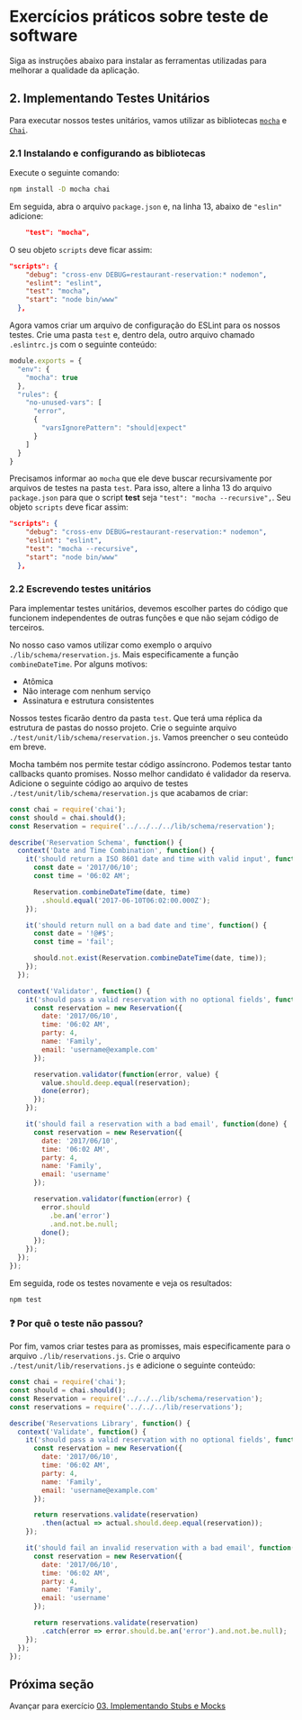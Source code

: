 # Exercícios práticos sobre teste de software

Siga as instruções abaixo para instalar as ferramentas utilizadas para melhorar a qualidade da aplicação.

## 2. Implementando Testes Unitários

Para executar nossos testes unitários, vamos utilizar as bibliotecas [`mocha`](https://mochajs.org/) e [`Chai`](https://www.chaijs.com/).

### 2.1 Instalando e configurando as bibliotecas

Execute o seguinte comando:

```bash
npm install -D mocha chai
```

Em seguida, abra o arquivo `package.json` e, na linha 13, abaixo de `"eslin"` adicione:

```json
    "test": "mocha",
```

O seu objeto `scripts` deve ficar assim:

```json
"scripts": {
    "debug": "cross-env DEBUG=restaurant-reservation:* nodemon",
    "eslint": "eslint",
    "test": "mocha",
    "start": "node bin/www"
  },
```

Agora vamos criar um arquivo de configuração do ESLint para os nossos testes. Crie uma pasta `test` e, dentro dela, outro arquivo chamado `.eslintrc.js` com o seguinte conteúdo:

```javascript
module.exports = {
  "env": {
    "mocha": true
  },
  "rules": {
    "no-unused-vars": [
      "error",
      {
        "varsIgnorePattern": "should|expect"
      }
    ]
  }
}
```

Precisamos informar ao `mocha` que ele deve buscar recursivamente por arquivos de testes na pasta `test`. Para isso, altere a linha 13 do arquivo `package.json` para que o script **test** seja `"test": "mocha --recursive",`. Seu objeto `scripts` deve ficar assim:

```json
"scripts": {
    "debug": "cross-env DEBUG=restaurant-reservation:* nodemon",
    "eslint": "eslint",
    "test": "mocha --recursive",
    "start": "node bin/www"
  },
```

### 2.2 Escrevendo testes unitários

Para implementar testes unitários, devemos escolher partes do código que funcionem independentes de outras funções e que não sejam código de terceiros.

No nosso caso vamos utilizar como exemplo o arquivo `./lib/schema/reservation.js`. Mais especificamente a função `combineDateTime`. Por alguns motivos:

- Atômica
- Não interage com nenhum serviço
- Assinatura e estrutura consistentes

Nossos testes ficarão dentro da pasta `test`. Que terá uma réplica da estrutura de pastas do nosso projeto. Crie o seguinte arquivo `./test/unit/lib/schema/reservation.js`. Vamos preencher o seu conteúdo em breve.

Mocha também nos permite testar código assíncrono. Podemos testar tanto callbacks quanto promises. Nosso melhor candidato é validador da reserva. Adicione o seguinte código ao arquivo de testes `./test/unit/lib/schema/reservation.js` que acabamos de criar:

```javascript
const chai = require('chai');
const should = chai.should();
const Reservation = require('../../../../lib/schema/reservation');

describe('Reservation Schema', function() {
  context('Date and Time Combination', function() {
    it('should return a ISO 8601 date and time with valid input', function() {
      const date = '2017/06/10';
      const time = '06:02 AM';

      Reservation.combineDateTime(date, time)
        .should.equal('2017-06-10T06:02:00.000Z');
    });

    it('should return null on a bad date and time', function() {
      const date = '!@#$';
      const time = 'fail';

      should.not.exist(Reservation.combineDateTime(date, time));
    });
  });

  context('Validator', function() {
    it('should pass a valid reservation with no optional fields', function(done) {
      const reservation = new Reservation({
        date: '2017/06/10',
        time: '06:02 AM',
        party: 4,
        name: 'Family',
        email: 'username@example.com'
      });

      reservation.validator(function(error, value) {
        value.should.deep.equal(reservation);
        done(error);
      });
    });

    it('should fail a reservation with a bad email', function(done) {
      const reservation = new Reservation({
        date: '2017/06/10',
        time: '06:02 AM',
        party: 4,
        name: 'Family',
        email: 'username'
      });

      reservation.validator(function(error) {
        error.should
          .be.an('error')
          .and.not.be.null;
        done();
      });
    });
  });
});
```

Em seguida, rode os testes novamente e veja os resultados:

```bash
npm test
```

### :question: Por quê o teste não passou?
<!-- É preciso alterar o arquivo `lib/schema/reservation.js` na linha 51 para que o validador valide se o formato é de email e não se o tamanho é 255
`email: Joi.string().email().required(),` 
-->

Por fim, vamos criar testes para as promisses, mais especificamente para o arquivo `./lib/reservations.js`. Crie o arquivo `./test/unit/lib/reservations.js` e adicione o seguinte conteúdo:

```javascript
const chai = require('chai');
const should = chai.should();
const Reservation = require('../../../lib/schema/reservation');
const reservations = require('../../../lib/reservations');

describe('Reservations Library', function() {
  context('Validate', function() {
    it('should pass a valid reservation with no optional fields', function() {
      const reservation = new Reservation({
        date: '2017/06/10',
        time: '06:02 AM',
        party: 4,
        name: 'Family',
        email: 'username@example.com'
      });

      return reservations.validate(reservation)
        .then(actual => actual.should.deep.equal(reservation));
    });

    it('should fail an invalid reservation with a bad email', function() {
      const reservation = new Reservation({
        date: '2017/06/10',
        time: '06:02 AM',
        party: 4,
        name: 'Family',
        email: 'username'
      });

      return reservations.validate(reservation)
        .catch(error => error.should.be.an('error').and.not.be.null);
    });
  });
});
```

## Próxima seção

Avançar para exercício [03. Implementando Stubs e Mocks](03.exercicio-test-doubles.md)

